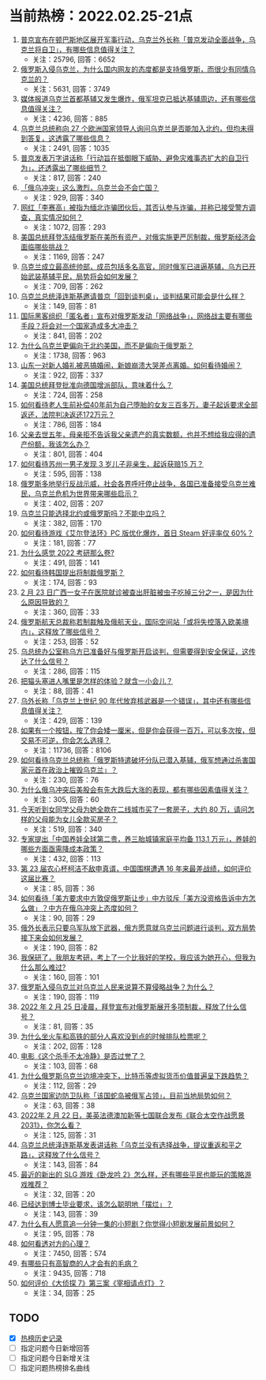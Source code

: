 # 当前热榜：2022.02.25-21点
1. [普京宣布在顿巴斯地区展开军事行动，乌克兰外长称「普京发动全面战争，乌克兰将自卫」，有哪些信息值得关注？](https://www.zhihu.com/question/518414164)
    * 关注：25796, 回答：6652
2. [俄罗斯入侵乌克兰，为什么国内网友的态度都是支持俄罗斯，而很少有同情乌克兰的？](https://www.zhihu.com/question/518488822)
    * 关注：5631, 回答：3749
3. [媒体报道乌克兰首都基辅又发生爆炸，俄军坦克已抵达基辅周边，还有哪些信息值得关注？](https://www.zhihu.com/question/518511873)
    * 关注：4236, 回答：885
4. [乌克兰总统称向 27 个欧洲国家领导人询问乌克兰是否能加入北约，但均未得到答复，这透露了哪些信息？](https://www.zhihu.com/question/518589858)
    * 关注：2491, 回答：1035
5. [普京发表万字讲话称「行动旨在抵御眼下威胁、避免灾难事态扩大的自卫行为」，还透露出了哪些细节？](https://www.zhihu.com/question/518641871)
    * 关注：817, 回答：240
6. [「俄乌冲突」这么激烈，乌克兰会不会亡国？](https://www.zhihu.com/question/518173207)
    * 关注：929, 回答：340
7. [网红「李赛高」被指为缅北诈骗团伙后，其否认参与诈骗，并称已接受警方调查，真实情况如何？](https://www.zhihu.com/question/518591818)
    * 关注：1072, 回答：293
8. [美国总统拜登冻结俄罗斯在美所有资产，对俄实施更严厉制裁，俄罗斯经济会面临哪些挑战？](https://www.zhihu.com/question/518586621)
    * 关注：1169, 回答：247
9. [乌克兰成立最高统帅部，成员包括多名高官，同时俄军已进逼基辅，乌方已开始武装基辅平民，局势将会如何发展？](https://www.zhihu.com/question/518616407)
    * 关注：709, 回答：262
10. [乌克兰总统泽连斯基邀请普京「回到谈判桌」，谈判结果可能会是什么样？](https://www.zhihu.com/question/518700492)
    * 关注：149, 回答：81
11. [国际黑客组织「匿名者」宣布对俄罗斯发动「网络战争」，网络战主要有哪些手段？将会对一个国家造成多大冲击？](https://www.zhihu.com/question/518595409)
    * 关注：841, 回答：202
12. [为什么乌克兰更偏向于北约美国，而不是偏向于俄罗斯？](https://www.zhihu.com/question/455984791)
    * 关注：1738, 回答：963
13. [山东一对新人婚礼被恶搞婚闹，新娘崩溃大哭差点离婚。如何看待婚闹？](https://www.zhihu.com/question/518396337)
    * 关注：922, 回答：337
14. [美国总统拜登批准向德国增派部队，意味着什么？](https://www.zhihu.com/question/518586151)
    * 关注：724, 回答：258
15. [如何看待老人生前补偿40年前为自己堕胎的女友三百多万，妻子起诉要求全部返还，法院判决返还172万元？](https://www.zhihu.com/question/518100375)
    * 关注：786, 回答：184
16. [父亲去世五年，母亲拒不告诉我父亲遗产的真实数额，也并不想给我应得的遗产份额，我该怎么办？](https://www.zhihu.com/question/429169065)
    * 关注：801, 回答：404
17. [如何看待苏州一男子发现 3 岁儿子非亲生，起诉获赔15 万？](https://www.zhihu.com/question/518610550)
    * 关注：595, 回答：138
18. [俄罗斯多地举行反战示威，社会各界呼吁停止战争，各国已准备接受乌克兰难民，乌克兰危机为世界带来哪些启示？](https://www.zhihu.com/question/518656739)
    * 关注：402, 回答：207
19. [乌克兰只能选择北约或俄罗斯吗？不能中立吗？](https://www.zhihu.com/question/518551137)
    * 关注：382, 回答：170
20. [如何看待游戏《艾尔登法环》PC 版优化爆炸，首日 Steam 好评率仅 60%？](https://www.zhihu.com/question/518609961)
    * 关注：181, 回答：77
21. [为什么感觉 2022 考研那么卷?](https://www.zhihu.com/question/518240949)
    * 关注：491, 回答：141
22. [如何看待韩国提出将制裁俄罗斯？](https://www.zhihu.com/question/518502798)
    * 关注：174, 回答：93
23. [2 月 23 日广西一女子在医院就诊被查出肝脏被虫子吃掉三分之一，是因为什么原因导致的？](https://www.zhihu.com/question/518285881)
    * 关注：360, 回答：33
24. [俄罗斯航天总裁称若制裁触及俄航天业，国际空间站「或将失控落入欧美境内」，这释放了哪些信号？](https://www.zhihu.com/question/518645624)
    * 关注：253, 回答：52
25. [乌总统办公室称乌方已准备好与俄罗斯开启谈判，但需要得到安全保证，这传达了什么信号？](https://www.zhihu.com/question/518664489)
    * 关注：286, 回答：115
26. [把猫头塞进人嘴里是怎样的体验？就含一小会儿？](https://www.zhihu.com/question/53468107)
    * 关注：88, 回答：41
27. [乌外长称「乌克兰上世纪 90 年代放弃核武器是一个错误」，其中还有哪些信息值得关注？](https://www.zhihu.com/question/517825067)
    * 关注：429, 回答：139
28. [如果有一个按钮，按了你会矮一厘米，但是你会获得一百万，可以多次按，但交易不可逆，你会怎么选择？](https://www.zhihu.com/question/367519449)
    * 关注：11736, 回答：8106
29. [如何看待乌克兰总统称「俄罗斯特遣破坏分队已潜入基辅，俄军想通过杀害国家元首在政治上摧毁乌克兰」？](https://www.zhihu.com/question/518588867)
    * 关注：230, 回答：76
30. [为什么俄乌冲突后美股会有先大跌后大涨的表现，都有哪些因素值得关注？](https://www.zhihu.com/question/518585467)
    * 关注：305, 回答：60
31. [今天听到女同学父母为她全款在二线城市买了一套房子，大约 80 万，请问怎样的父母能为女儿全款买房子？](https://www.zhihu.com/question/264218748)
    * 关注：519, 回答：340
32. [专家提出「中国养娃全球第二贵，养三胎城镇家庭平均备 113.1 万元」，养娃的哪些方面亟需降成本政策？](https://www.zhihu.com/question/518270816)
    * 关注：432, 回答：113
33. [第 23 届农心杯柯洁不敌申真谞，中国围棋遭遇 16 年来最差战绩，如何评价这届比赛？](https://www.zhihu.com/question/518660600)
    * 关注：85, 回答：36
34. [如何看待「美方要求中方敦促俄罗斯让步」中方驳斥「美方没资格告诉中方怎么做」？中方在俄乌冲突上态度如何？](https://www.zhihu.com/question/518476051)
    * 关注：90, 回答：29
35. [俄外长表示只要乌军队放下武器，俄方愿意就乌克兰问题进行谈判，双方局势接下来会如何发展？](https://www.zhihu.com/question/518694695)
    * 关注：190, 回答：82
36. [我保研了，我朋友考研，考上了一个比我好的学校，我应该为她开心，但我为什么那么难过?](https://www.zhihu.com/question/517827706)
    * 关注：160, 回答：101
37. [俄罗斯入侵乌克兰对乌克兰人民来说算不算侵略战争？为什么？](https://www.zhihu.com/question/518467884)
    * 关注：190, 回答：119
38. [2022 年 2 月 25 日凌晨，拜登宣布对俄罗斯展开多项制裁，释放了什么信号？](https://www.zhihu.com/question/518582635)
    * 关注：81, 回答：35
39. [为什么坐火车和高铁的部分人喜欢没到点的时候排队检票呢？](https://www.zhihu.com/question/513622098)
    * 关注：202, 回答：128
40. [电影《这个杀手不太冷静》是否过誉了？](https://www.zhihu.com/question/514874815)
    * 关注：103, 回答：68
41. [为什么俄罗斯乌克兰边境冲突下，比特币等虚拟货币价值普遍呈下跌趋势？](https://www.zhihu.com/question/518516400)
    * 关注：112, 回答：29
42. [乌克兰国家边防卫队称「该国蛇岛被俄军占领」，目前当地局势如何？](https://www.zhihu.com/question/518594995)
    * 关注：63, 回答：38
43. [2022年 2 月 22 日，美英法德澳加新等七国联合发布《联合太空作战愿景2031》，你怎么看？](https://www.zhihu.com/question/518394412)
    * 关注：125, 回答：31
44. [乌克兰总统泽连斯基发表讲话称「乌克兰没有选择战争，提议重返和平之路」，这释放了什么信号？](https://www.zhihu.com/question/518547351)
    * 关注：143, 回答：84
45. [最近的新出的 SLG 游戏《卧龙吟 2》怎么样，还有哪些平民也能玩的策略游戏推荐？](https://www.zhihu.com/question/509793879)
    * 关注：32, 回答：20
46. [已经达到博士毕业要求，该怎么聪明地「摆烂」？](https://www.zhihu.com/question/517658916)
    * 关注：143, 回答：39
47. [为什么有人愿意追一分钟一集的小短剧？你觉得小短剧发展前景如何？](https://www.zhihu.com/question/518411287)
    * 关注：95, 回答：78
48. [如何看透对方的心理？](https://www.zhihu.com/question/455593731)
    * 关注：7450, 回答：574
49. [有哪些只有高智商的人才会有的毛病？](https://www.zhihu.com/question/301999320)
    * 关注：9435, 回答：718
50. [如何评价《大侦探 7》第三案《宰相请点灯》？](https://www.zhihu.com/question/518396469)
    * 关注：34, 回答：25
## TODO
* [x] [热榜历史记录](hot_history/AllHot.md)
* [ ] 指定问题今日新增回答
* [ ] 指定问题今日新增关注
* [ ] 指定问题热榜排名曲线
